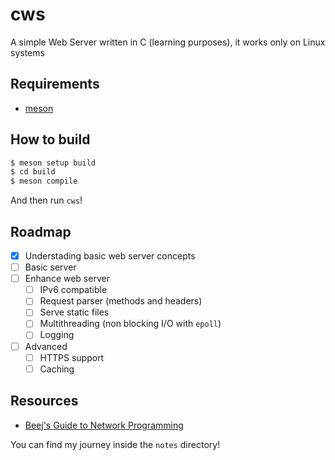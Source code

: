 # cws
A simple Web Server written in C (learning purposes), it works only on Linux systems

## Requirements
- [meson](https://mesonbuild.com/index.html)

## How to build
```bash
$ meson setup build
$ cd build
$ meson compile
```
And then run `cws`!

## Roadmap
- [x] Understading basic web server concepts
- [ ] Basic server
- [ ] Enhance web server
    - [ ] IPv6 compatible
    - [ ] Request parser (methods and headers)
    - [ ] Serve static files
    - [ ] Multithreading (non blocking I/O with `epoll`)
    - [ ] Logging
- [ ] Advanced
    - [ ] HTTPS support
    - [ ] Caching

## Resources
- [Beej's Guide to Network Programming](https://beej.us/guide/bgnet/)

You can find my journey inside the `notes` directory!
